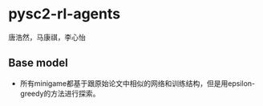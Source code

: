 # pysc2-rl-agents

唐浩然，马康祺，李心怡



## Base model

* 所有minigame都基于跟原始论文中相似的网络和训练结构，但是用epsilon-greedy的方法进行探索。



